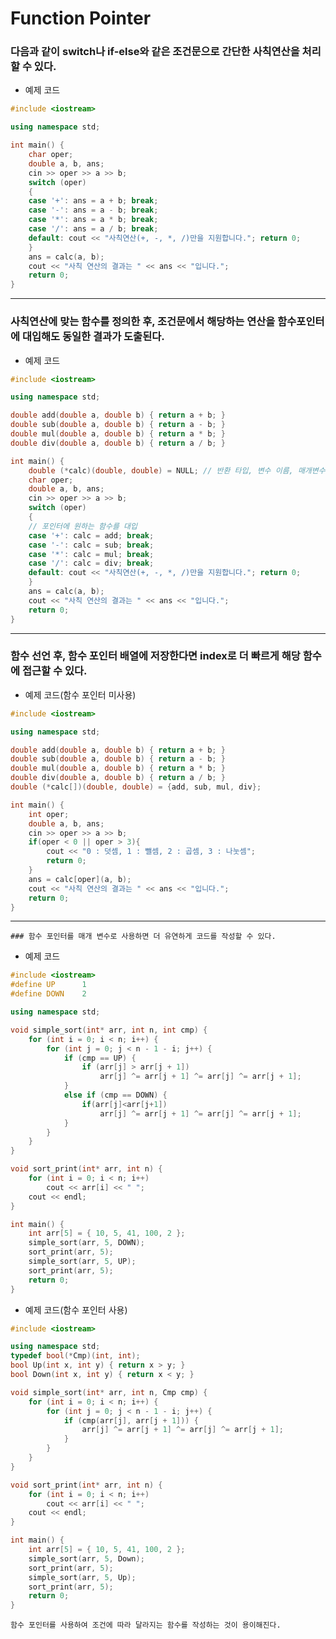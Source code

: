 # Function Pointer

  ### 다음과 같이 switch나 if-else와 같은 조건문으로 간단한 사칙연산을 처리할 수 있다.

- 예제 코드
```c++
#include <iostream>

using namespace std;

int main() {
	char oper;
	double a, b, ans;
	cin >> oper >> a >> b;
	switch (oper)
	{
	case '+': ans = a + b; break;
	case '-': ans = a - b; break;
	case '*': ans = a * b; break;
	case '/': ans = a / b; break;
	default: cout << "사칙연산(+, -, *, /)만을 지원합니다."; return 0;
	}
	ans = calc(a, b);
	cout << "사칙 연산의 결과는 " << ans << "입니다.";
	return 0;
}
```
--------------------------------------------------------------------------
  ### 사칙연산에 맞는 함수를 정의한 후, 조건문에서 해당하는 연산을 함수포인터에 대입해도 동일한 결과가 도출된다.
- 예제 코드
``` c++
#include <iostream>

using namespace std;

double add(double a, double b) { return a + b; }
double sub(double a, double b) { return a - b; }
double mul(double a, double b) { return a * b; }
double div(double a, double b) { return a / b; }

int main() {
	double (*calc)(double, double) = NULL; // 반환 타입, 변수 이름, 매개변수 타입
	char oper;
	double a, b, ans;
	cin >> oper >> a >> b;
	switch (oper)
	{
	// 포인터에 원하는 함수를 대입
	case '+': calc = add; break;
	case '-': calc = sub; break;
	case '*': calc = mul; break;
	case '/': calc = div; break;
	default: cout << "사칙연산(+, -, *, /)만을 지원합니다."; return 0;
	}
	ans = calc(a, b);
	cout << "사칙 연산의 결과는 " << ans << "입니다.";
	return 0;
}
```
------------------------------------------------------------------------
   ### 함수 선언 후, 함수 포인터 배열에 저장한다면 index로 더 빠르게 해당 함수에 접근할 수 있다.
- 예제 코드(함수 포인터 미사용)
```c++
#include <iostream>

using namespace std;

double add(double a, double b) { return a + b; }
double sub(double a, double b) { return a - b; }
double mul(double a, double b) { return a * b; }
double div(double a, double b) { return a / b; }
double (*calc[])(double, double) = {add, sub, mul, div};

int main() {
	int oper;
	double a, b, ans;
	cin >> oper >> a >> b;
	if(oper < 0 || oper > 3){
		cout << "0 : 덧셈, 1 : 뺄셈, 2 : 곱셈, 3 : 나눗셈";
		return 0;
	}
	ans = calc[oper](a, b);
	cout << "사칙 연산의 결과는 " << ans << "입니다.";
	return 0;
}
```
--------------------------------------------------------------
	### 함수 포인터를 매개 변수로 사용하면 더 유연하게 코드를 작성할 수 있다.
- 예제 코드
```c++
#include <iostream>
#define UP		1
#define DOWN	2

using namespace std;

void simple_sort(int* arr, int n, int cmp) {
	for (int i = 0; i < n; i++) {
		for (int j = 0; j < n - 1 - i; j++) {
			if (cmp == UP) {
				if (arr[j] > arr[j + 1])
					arr[j] ^= arr[j + 1] ^= arr[j] ^= arr[j + 1];
			}
			else if (cmp == DOWN) {
				if(arr[j]<arr[j+1])
					arr[j] ^= arr[j + 1] ^= arr[j] ^= arr[j + 1];
			}
		}
	}
}

void sort_print(int* arr, int n) {
	for (int i = 0; i < n; i++)
		cout << arr[i] << " ";
	cout << endl;
}

int main() {
	int arr[5] = { 10, 5, 41, 100, 2 };
	simple_sort(arr, 5, DOWN);
	sort_print(arr, 5);
	simple_sort(arr, 5, UP);
	sort_print(arr, 5);
	return 0;
}
```
- 예제 코드(함수 포인터 사용)
```c++
#include <iostream>

using namespace std;
typedef bool(*Cmp)(int, int);
bool Up(int x, int y) { return x > y; }
bool Down(int x, int y) { return x < y; }

void simple_sort(int* arr, int n, Cmp cmp) {
	for (int i = 0; i < n; i++) {
		for (int j = 0; j < n - 1 - i; j++) {
			if (cmp(arr[j], arr[j + 1])) {
				arr[j] ^= arr[j + 1] ^= arr[j] ^= arr[j + 1];
			}
		}
	}
}

void sort_print(int* arr, int n) {
	for (int i = 0; i < n; i++)
		cout << arr[i] << " ";
	cout << endl;
}

int main() {
	int arr[5] = { 10, 5, 41, 100, 2 };
	simple_sort(arr, 5, Down);
	sort_print(arr, 5);
	simple_sort(arr, 5, Up);
	sort_print(arr, 5);
	return 0;
}
```
	함수 포인터를 사용하여 조건에 따라 달라지는 함수를 작성하는 것이 용이해진다.
